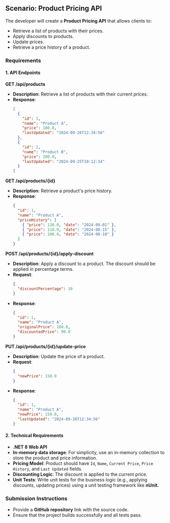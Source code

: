 ## **Scenario: Product Pricing API**

The developer will create a **Product Pricing API** that allows clients to:

- Retrieve a list of products with their prices.
- Apply discounts to products.
- Update prices.
- Retrieve a price history of a product.

### **Requirements**

#### 1. **API Endpoints**

**GET /api/products**

- **Description**: Retrieve a list of products with their current prices.
- **Response**:
  ```json
  [
    {
      "id": 1,
      "name": "Product A",
      "price": 100.0,
      "lastUpdated": "2024-09-26T12:34:56"
    },
    {
      "id": 2,
      "name": "Product B",
      "price": 200.0,
      "lastUpdated": "2024-09-25T10:12:34"
    }
  ]
  ```

**GET /api/products/{id}**

- **Description**: Retrieve a product's price history.
- **Response**:
  ```json
  {
    "id": 1,
    "name": "Product A",
    "priceHistory": [
      { "price": 120.0, "date": "2024-09-01" },
      { "price": 110.0, "date": "2024-08-15" },
      { "price": 100.0, "date": "2024-08-10" }
    ]
  }
  ```

**POST /api/products/{id}/apply-discount**

- **Description**: Apply a discount to a product. The discount should be applied in percentage terms.
- **Request**:
  ```json
  {
    "discountPercentage": 10
  }
  ```
- **Response**:
  ```json
  {
    "id": 1,
    "name": "Product A",
    "originalPrice": 100.0,
    "discountedPrice": 90.0
  }
  ```

**PUT /api/products/{id}/update-price**

- **Description**: Update the price of a product.
- **Request**:
  ```json
  {
    "newPrice": 150.0
  }
  ```
- **Response**:
  ```json
  {
    "id": 1,
    "name": "Product A",
    "newPrice": 150.0,
    "lastUpdated": "2024-09-26T12:34:56"
  }
  ```

#### 2. **Technical Requirements**

- **.NET 8 Web API**
- **In-memory data storage**: For simplicity, use an in-memory collection to store the product and price information.
- **Pricing Model**: Product should have `Id`, `Name`, `Current Price`, `Price History`, and `Last Updated` fields.
- **Discounting Logic**: The discount is applied to the current price.
- **Unit Tests**: Write unit tests for the business logic (e.g., applying discounts, updating prices) using a unit testing framework like **nUnit.**

### **Submission Instructions**

- Provide a **GitHub repository** link with the source code.
- Ensure that the project builds successfully and all tests pass.
